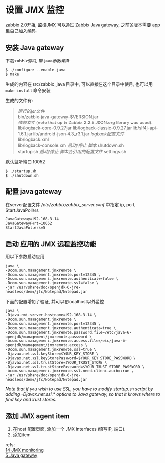 # 设置 JMX 监控

zabbix 2.0开始, 监控JMX 可以通过 Zabbix Java gateway, 之前的版本需要 app 里自己加入编码.
## 安装 Java gateway

下载zabbix源码, 带 java参数编译

	$ ./configure --enable-java
	$ make
生成的内容在 src/zabbix_java 目录中, 可以直接在这个目录中使用, 也可以用 `make install` 命令安装  

生成的文件有:

>*运行的jar文件*  
bin/zabbix-java-gateway-$VERSION.jar  
*依赖文件*  (note that up to Zabbix 2.2.5 JSON.org library was used).  
lib/logback-core-0.9.27.jar
lib/logback-classic-0.9.27.jar
lib/slf4j-api-1.6.1.jar
lib/android-json-4.3_r3.1.jar
*logback配置文件*  
lib/logback.xml  
lib/logback-console.xml
*启动/停止 脚本*
shutdown.sh  
startup.sh
*启动/停止 脚本会引用的配置文件*
settings.sh

默认监听端口 10052

	$ ./startup.sh
	$ ./shutdown.sh
## 配置 java gateway

在server配置文件 */etc/zabbix/zabbix_server.conf* 中指定 ip, port, StartJavaPollers

	JavaGateway=192.168.3.14
	JavaGatewayPort=10052
	StartJavaPollers=5


## 启动 应用的 JMX 远程监控功能 
用以下参数启动应用

	java \
	-Dcom.sun.management.jmxremote \
	-Dcom.sun.management.jmxremote.port=12345 \
	-Dcom.sun.management.jmxremote.authenticate=false \
	-Dcom.sun.management.jmxremote.ssl=false \
	-jar /usr/share/doc/openjdk-6-jre-headless/demo/jfc/Notepad/Notepad.jar
下面的配置增加了验证, 并可以在localhost以外监控

	java \
	-Djava.rmi.server.hostname=192.168.3.14 \
	-Dcom.sun.management.jmxremote \
	-Dcom.sun.management.jmxremote.port=12345 \
	-Dcom.sun.management.jmxremote.authenticate=true \
	-Dcom.sun.management.jmxremote.password.file=/etc/java-6-openjdk/management/jmxremote.password \
	-Dcom.sun.management.jmxremote.access.file=/etc/java-6-openjdk/management/jmxremote.access \
	-Dcom.sun.management.jmxremote.ssl=true \
	-Djavax.net.ssl.keyStore=$YOUR_KEY_STORE \
	-Djavax.net.ssl.keyStorePassword=$YOUR_KEY_STORE_PASSWORD \
	-Djavax.net.ssl.trustStore=$YOUR_TRUST_STORE \
	-Djavax.net.ssl.trustStorePassword=$YOUR_TRUST_STORE_PASSWORD \
	-Dcom.sun.management.jmxremote.ssl.need.client.auth=true \
	-jar /usr/share/doc/openjdk-6-jre-headless/demo/jfc/Notepad/Notepad.jar
_Note that if you wish to use SSL, you have to modify startup.sh script by adding -Djavax.net.ssl.* options to Java gateway, so that it knows where to find key and trust stores._

## 添加 JMX agent item

1. 在host 配置页面, 添加一个 JMX interfaces (填写IP, 端口).  
2. 添加item  




refs:  
[14 JMX monitoring][1]  
[5 Java gateway][2]   



[1]: https://www.zabbix.com/documentation/2.2/manual/config/items/itemtypes/jmx_monitoring
[2]: https://www.zabbix.com/documentation/2.2/manual/concepts/java